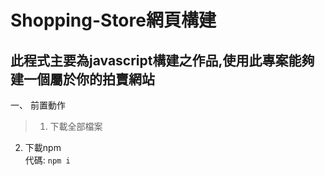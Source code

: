 # Shopping-Store網頁構建

## 此程式主要為javascript構建之作品,使用此專案能夠建一個屬於你的拍賣網站

一、 前置動作  
>1. 下載全部檔案  
 2. 下載npm  
     代碼: `npm i`  
